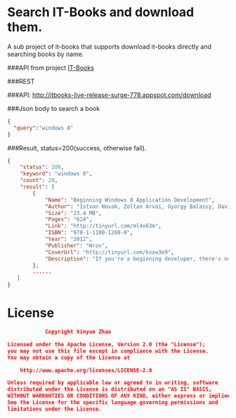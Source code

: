 Search IT-Books and download them.
=====
A sub project of it-books that supports download it-books directly and searching books by name.

###API from project [IT-Books](https://github.com/XinyueZ/itbooks/blob/master/server/download.go)
  
###REST 

###API: http://itbooks-live-release-surge-778.appspot.com/download

###Json body to search a book
```json
{
  "query":"windows 8"
}

```

###Result, status=200(success, otherwise fail).
```json
{
    "status": 200,
    "keyword": "windows 8",
    "count": 29,
    "result": [
        {
            "Name": "Beginning Windows 8 Application Development",
            "Author": "Istvan Novak, Zoltan Arvai, Gyorgy Balassy, David Fulop",
            "Size": "23.4 MB",
            "Pages": "624",
            "Link": "http://tinyurl.com/ml4x63m",
            "ISBN": "978-1-1180-1268-0",
            "Year": "2012",
            "Publisher": "Wrox",
            "CoverUrl": "http://tinyurl.com/kxxw3e9",
            "Description": "If you're a beginning developer, there's no better place to get up to speed on the  windows/ Windows eBooksWindows 8  sdk/ SDK eBooksSDK than this Wrox guide. A team of  microsoft/ Microsoft eBooksMicrosoft experts provides a complete course in Windows 8 programming, helping you take full advantage of the innovative new SDK. Written in an easy-to-read style, this book is packed with reusable examples that showcase the endless possibilities of the Windows SDK and also introduces the new Windows 8 app store.<br>\n<br>\nIt explains how to set up the development environment and covers user interface design, using special effects and graphics, working with C# and C++, and much more."
        },
        ......
   ]
}
```

License
======
```json
			Copyright Xinyue Zhao

Licensed under the Apache License, Version 2.0 (the "License");
you may not use this file except in compliance with the License.
You may obtain a copy of the License at

    http://www.apache.org/licenses/LICENSE-2.0

Unless required by applicable law or agreed to in writing, software
distributed under the License is distributed on an "AS IS" BASIS,
WITHOUT WARRANTIES OR CONDITIONS OF ANY KIND, either express or implied.
See the License for the specific language governing permissions and
limitations under the License.
```

